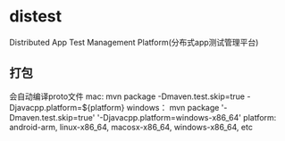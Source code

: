 # distest
Distributed App Test Management Platform(分布式app测试管理平台)

## 打包
会自动编译proto文件
mac:
mvn package -Dmaven.test.skip=true -Djavacpp.platform=${platform}
windows：
mvn package '-Dmaven.test.skip=true' '-Djavacpp.platform=windows-x86_64'
platform: android-arm, linux-x86_64, macosx-x86_64, windows-x86_64, etc
